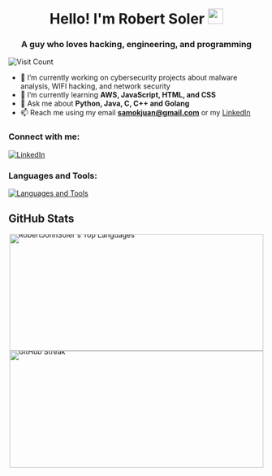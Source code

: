 <h1 align="center">Hello! I'm Robert Soler <img src="https://raw.githubusercontent.com/MartinHeinz/MartinHeinz/master/wave.gif" width="30px"></h1>
<h3 align="center">A guy who loves hacking, engineering, and programming</h3>

<p align="left">
  <img src="https://visitcount.itsvg.in/api?id=RobertJohnSoler&icon=0&color=1" alt="Visit Count" />
</p>


- 🔭 I’m currently working on cybersecurity projects about malware analysis, WIFI hacking, and network security
- 🌱 I’m currently learning **AWS, JavaScript, HTML, and CSS**
- 💬 Ask me about **Python, Java, C, C++ and Golang**
- 📫 Reach me using my email **samokjuan@gmail.com** or my [LinkedIn](https://www.linkedin.com/in/robert-soler/)

<h3 align="left">Connect with me:</h3>
<p align="left">
  <a href="https://www.linkedin.com/in/robert-soler/">
    <img src="https://skillicons.dev/icons?i=linkedin" alt="LinkedIn" />
  </a>
</p>

<h3 align="left">Languages and Tools:</h3>
<p align="left">
  <a href="https://github.com/RobertJohnSoler">
    <img src="https://skillicons.dev/icons?i=java,python,c,cpp,golang,vscode,github" alt="Languages and Tools" />
  </a>
</p>

## GitHub Stats

<div style="display: flex; flex-direction: column; justify-content: center; align-items: center; gap: 0; padding: 0; margin: 0;">

  <div style="margin: 0; padding: 0; line-height: 0;">
    <img width="500" height="230" src="https://github-readme-stats.vercel.app/api/top-langs?username=RobertJohnSoler&locale=en&layout=compact&hide_border=true&theme=github_dark_dimmed&hide=vhdl" alt="RobertJohnSoler's Top Languages" style="margin: 0; padding: 0;" />
  </div>
  
  <div style="margin: 0; padding: 0; line-height: 0;">
    <a href="https://git.io/streak-stats">
      <img width="500" height="230" src="https://github-readme-streak-stats.herokuapp.com?user=RobertJohnSoler&theme=github_dark_dimmed&hide_border=true" alt="GitHub Streak" style="margin: 0; padding: 0;" />
    </a>
  </div>

</div>
